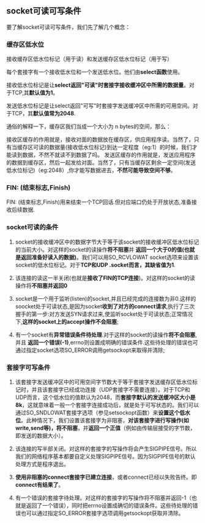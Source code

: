 ## socket可读可写条件

要了解socket可读可写条件，我们先了解几个概念：

### 缓存区低水位
接收缓存区低水位标记（用于读）和发送缓存区低水位标记（用于写）

每个套接字有一个接收低水位和一个发送低水位。他们由**select函数**使用。

接收低水位标记是让**select返回"可读"时套接字接收缓冲区中所需的数据量**。对于TCP,其**默认值为1**。

发送低水位标记是让select返回"可写"时套接字发送缓冲区中所需的可用空间。对于TCP，其**默认值常为2048**.

通俗的解释一下，缓存区我们当成一个大小为 n bytes的空间，那么：

接收区缓存的作用就是，接收对面的数据放在缓存区，供应用程序读。当然了，只有当缓存区可读的数据量(接收低水位标记)到达一定程度（eg:1）的时候，我们才能读到数据，不然不就读不到数据了吗。
发送区缓存的作用就是，发送应用程序的数据到缓存区，然后一起发给对面。当然了，只有当缓存区剩余一定空间(发送低水位标记)（eg:2048）,你才能写数据进去，**不然可能导致空间不够**。

### FIN: (结束标志,Finish)
FIN: (结束标志,Finish)用来结束一个TCP回话.但对应端口仍处于开放状态,准备接收后续数据.

### socket可读的条件
1. socket的接收缓冲区中的数据字节大于等于该socket的接收缓冲区低水位标记的当前大小。对这样的socket的读操作**将不阻塞**并 **返回一个大于0的值(也就是返回准备好读入的数据)**。我们可以用SO_RCVLOWAT socket选项来设置该socket的低水位标记。对于**TCP和UDP .socket而言，其缺省值为1**.

2. 该连接的读这一半关闭(也就是**接收了FIN的TCP连接**)。对这样的socket的读操作将**不阻塞并返回0**

3. socket是一个用于监听(listen)的socket,并且已经完成的连接数为非0.这样的soocket处于可读状态,是因为socket**收到了对方的connect请求**,执行了三次握手的第一步:对方发送SYN请求过来,使监听socket处于可读状态;正常情况下,**这样的socket上的accept操作不会阻塞**;

4. 有一个socket有**异常错误条件待处理**.对于这样的socket的读操作**将不会阻塞**,并且 **返回一个错误(-1)**,errno则设置成明确的错误条件.这些待处理的错误也可通过指定socket选项SO_ERROR调用getsockopt来取得并清除;

### 套接字可写条件
1. 该套接字发送缓冲区中的可用空间字节数大于等于套接字发送缓存区低水位标记时，并且该套接字已经成功连接（UDP套接字不需要连接）。对于TCP和UDP而言，这个低水位的值默认为2048，而**套接字默认的发送缓冲区大小是8k**，这就意味着一般一个套接字连接成功后，就是处于可写状态的。我们可以通过SO_SNDLOWAT套接字选项（参见setsockopt函数）来**设置这个低水位**。此种情况下，我们设置该套接字为非阻塞，**对该套接字进行写操作(如write,send等)，将不阻塞**，并**返回一个正值**（例如由传输层接受的字节数，即发送的数据大小）。

2. 该连接的写半部关闭。对这样的套接字的写操作将会产生SIGPIPE信号。所以我们的网络程序基本都要自定义处理SIGPIPE信号。因为SIGPIPE信号的默认处理方式是程序退出。

3. **使用非阻塞的connect套接字已建立连接**，或者connect已经以失败告终。即**connect有结果了**。

4. 有一个错误的套接字待处理。对这样的套接字的写操作将不阻塞并返回-1（也就是返回了一个错误），同时把errno设置成确切的错误条件。这些待处理的错误也可以通过指定SO_ERROR套接字选项调用getsockopt获取并清除。
